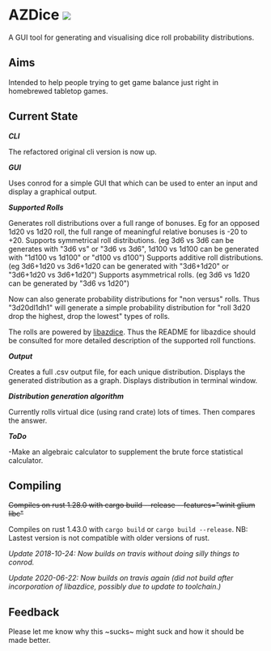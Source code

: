 AZDice [<img src="https://api.travis-ci.org/aleshaleksey/AZDice.svg?branch=master">](https://travis-ci.org/aleshaleksey/AZDice)
======

A GUI tool for generating and visualising dice roll probability distributions.

Aims
----
Intended to help people trying to get game balance just right in homebrewed tabletop games.

Current State
-------------
***CLI***

The refactored original cli version is now up.

***GUI***

Uses conrod for a simple GUI that which can be used to enter an input and display a graphical output.

***Supported Rolls***

Generates roll distributions over a full range of bonuses. Eg for an opposed 1d20 vs 1d20 roll, the full range of meaningful relative bonuses is -20 to +20.
Supports symmetrical roll distributions. (eg 3d6 vs 3d6 can be generates with "3d6 vs" or "3d6 vs 3d6", 1d100 vs 1d100 can be generated with "1d100 vs 1d100" or "d100 vs d100")
Supports additive roll distributions. (eg 3d6+1d20 vs 3d6+1d20 can be generated with "3d6+1d20" or "3d6+1d20 vs 3d6+1d20")
Supports asymmetrical rolls. (eg 3d6 vs 1d20 can be generated by "3d6 vs 1d20")

Now can also generate probability distributions for "non versus" rolls. Thus "3d20dl1dh1" will generate a simple probability distribution for "roll 3d20 drop the highest, drop the lowest" types of rolls.

The rolls are powered by [libazdice](https://github.com/aleshaleksey/libazdice). Thus the README for libazdice should be consulted for more detailed description of the supported roll functions.


***Output***

Creates a full .csv output file, for each unique distribution.
Displays the generated distribution as a graph.
Displays distribution in terminal window.

***Distribution generation algorithm***

Currently rolls virtual dice (using rand crate) lots of times. Then compares the answer.

***ToDo***

-Make an algebraic calculator to supplement the brute force statistical calculator.

Compiling
---------

~~Compiles on rust 1.28.0 with cargo build --release --features="winit glium libc"~~

Compiles on rust 1.43.0 with `cargo build` or `cargo build --release`.
NB: Lastest version is not compatible with older versions of rust.

*Update 2018-10-24: Now builds on travis without doing silly things to conrod.*

*Update 2020-06-22: Now builds on travis again (did not build after incorporation of libazdice, possibly due to update to toolchain.)*

Feedback
--------
Please let me know why this ~sucks~ might suck and how it should be made better.
